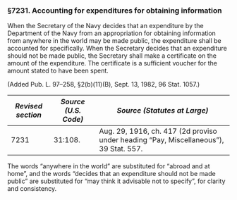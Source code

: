 ### §7231. Accounting for expenditures for obtaining information ###

When the Secretary of the Navy decides that an expenditure by the Department of the Navy from an appropriation for obtaining information from anywhere in the world may be made public, the expenditure shall be accounted for specifically. When the Secretary decides that an expenditure should not be made public, the Secretary shall make a certificate on the amount of the expenditure. The certificate is a sufficient voucher for the amount stated to have been spent.

(Added Pub. L. 97–258, §2(b)(11)(B), Sept. 13, 1982, 96 Stat. 1057.)

|*Revised section*|*Source (U.S. Code)*|                            *Source (Statutes at Large)*                             |
|-----------------|--------------------|-------------------------------------------------------------------------------------|
|      7231       |      31:108.       |Aug. 29, 1916, ch. 417 (2d proviso under heading “Pay, Miscellaneous”), 39 Stat. 557.|

The words “anywhere in the world” are substituted for “abroad and at home”, and the words “decides that an expenditure should not be made public” are substituted for “may think it advisable not to specify”, for clarity and consistency.